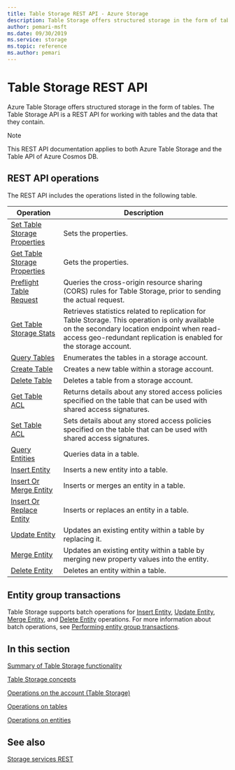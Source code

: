 ```yaml
---
title: Table Storage REST API - Azure Storage
description: Table Storage offers structured storage in the form of tables. The Table Storage API is a REST API for working with tables and the data that they contain.
author: pemari-msft
ms.date: 09/30/2019
ms.service: storage
ms.topic: reference
ms.author: pemari
---
```


# Table Storage REST API

Azure Table Storage offers structured storage in the form of tables. The Table Storage API is a REST API for working with tables and the data that they contain.  

> [!NOTE]
> This REST API documentation applies to both Azure Table Storage and the Table API of Azure Cosmos DB.
  
## REST API operations  

The REST API includes the operations listed in the following table.  
  
|Operation|Description|  
|---------------|-----------------|  
|[Set Table Storage Properties](Set-Table-Service-Properties.md)|Sets the properties.|  
|[Get Table Storage Properties](Get-Table-Service-Properties.md)|Gets the properties.|  
|[Preflight Table Request](Preflight-Table-Request.md)|Queries the cross-origin resource sharing (CORS) rules for Table Storage, prior to sending the actual request.|  
|[Get Table Storage Stats](Get-Table-Service-Stats.md)|Retrieves statistics related to replication for Table Storage. This operation is only available on the secondary location endpoint when read-access geo-redundant replication is enabled for the storage account.|  
|[Query Tables](Query-Tables.md)|Enumerates the tables in a storage account.|  
|[Create Table](Create-Table.md)|Creates a new table within a storage account.|  
|[Delete Table](Delete-Table.md)|Deletes a table from a storage account.|  
|[Get Table ACL](Get-Table-ACL.md)|Returns details about any stored access policies specified on the table that can be used with shared access signatures.|  
|[Set Table ACL](Set-Table-ACL.md)|Sets details about any stored access policies specified on the table that can be used with shared access signatures.|  
|[Query Entities](Query-Entities.md)|Queries data in a table.|  
|[Insert Entity](Insert-Entity.md)|Inserts a new entity into a table.|  
|[Insert Or Merge Entity](Insert-Or-Merge-Entity.md)|Inserts or merges an entity in a table.|  
|[Insert Or Replace Entity](Insert-Or-Replace-Entity.md)|Inserts or replaces an entity in a table.|  
|[Update Entity](Update-Entity2.md)|Updates an existing entity within a table by replacing it.|  
|[Merge Entity](Merge-Entity.md)|Updates an existing entity within a table by merging new property values into the entity.|  
|[Delete Entity](Delete-Entity1.md)|Deletes an entity within a table.|  
  
## Entity group transactions  

Table Storage supports batch operations for [Insert Entity](Insert-Entity.md), [Update Entity](Update-Entity2.md), [Merge Entity](Merge-Entity.md), and [Delete Entity](Delete-Entity1.md) operations. For more information about batch operations, see [Performing entity group transactions](Performing-Entity-Group-Transactions.md).  
  
## In this section  

[Summary of Table Storage functionality](Summary-of-Table-Service-Functionality.md)  
  
[Table Storage concepts](Table-Service-Concepts.md)  
  
[Operations on the account (Table Storage)](Operations-on-the-Account--Table-Service-.md)  
  
[Operations on tables](Operations-on-Tables.md)  
  
[Operations on entities](Operations-on-Entities.md)  
  
## See also  

[Storage services REST](Azure-Storage-Services-REST-API-Reference.md)